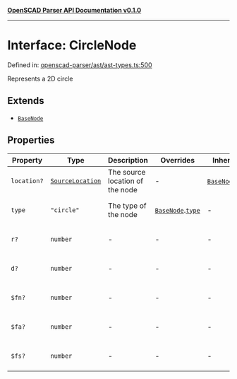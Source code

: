 [**OpenSCAD Parser API Documentation v0.1.0**](../README.md)

***

# Interface: CircleNode

Defined in: [openscad-parser/ast/ast-types.ts:500](https://github.com/holistic-stack/openscad-tree-sitter/blob/57470856b239e8ae819e2b2fa40ff65d8c04912f/packages/openscad-parser/src/lib/openscad-parser/ast/ast-types.ts#L500)

Represents a 2D circle

## Extends

- [`BaseNode`](BaseNode.md)

## Properties

| Property | Type | Description | Overrides | Inherited from | Defined in |
| ------ | ------ | ------ | ------ | ------ | ------ |
| <a id="location"></a> `location?` | [`SourceLocation`](SourceLocation.md) | The source location of the node | - | [`BaseNode`](BaseNode.md).[`location`](BaseNode.md#location) | [openscad-parser/ast/ast-types.ts:58](https://github.com/holistic-stack/openscad-tree-sitter/blob/57470856b239e8ae819e2b2fa40ff65d8c04912f/packages/openscad-parser/src/lib/openscad-parser/ast/ast-types.ts#L58) |
| <a id="type"></a> `type` | `"circle"` | The type of the node | [`BaseNode`](BaseNode.md).[`type`](BaseNode.md#type) | - | [openscad-parser/ast/ast-types.ts:501](https://github.com/holistic-stack/openscad-tree-sitter/blob/57470856b239e8ae819e2b2fa40ff65d8c04912f/packages/openscad-parser/src/lib/openscad-parser/ast/ast-types.ts#L501) |
| <a id="r"></a> `r?` | `number` | - | - | - | [openscad-parser/ast/ast-types.ts:502](https://github.com/holistic-stack/openscad-tree-sitter/blob/57470856b239e8ae819e2b2fa40ff65d8c04912f/packages/openscad-parser/src/lib/openscad-parser/ast/ast-types.ts#L502) |
| <a id="d"></a> `d?` | `number` | - | - | - | [openscad-parser/ast/ast-types.ts:503](https://github.com/holistic-stack/openscad-tree-sitter/blob/57470856b239e8ae819e2b2fa40ff65d8c04912f/packages/openscad-parser/src/lib/openscad-parser/ast/ast-types.ts#L503) |
| <a id="fn"></a> `$fn?` | `number` | - | - | - | [openscad-parser/ast/ast-types.ts:504](https://github.com/holistic-stack/openscad-tree-sitter/blob/57470856b239e8ae819e2b2fa40ff65d8c04912f/packages/openscad-parser/src/lib/openscad-parser/ast/ast-types.ts#L504) |
| <a id="fa"></a> `$fa?` | `number` | - | - | - | [openscad-parser/ast/ast-types.ts:505](https://github.com/holistic-stack/openscad-tree-sitter/blob/57470856b239e8ae819e2b2fa40ff65d8c04912f/packages/openscad-parser/src/lib/openscad-parser/ast/ast-types.ts#L505) |
| <a id="fs"></a> `$fs?` | `number` | - | - | - | [openscad-parser/ast/ast-types.ts:506](https://github.com/holistic-stack/openscad-tree-sitter/blob/57470856b239e8ae819e2b2fa40ff65d8c04912f/packages/openscad-parser/src/lib/openscad-parser/ast/ast-types.ts#L506) |
